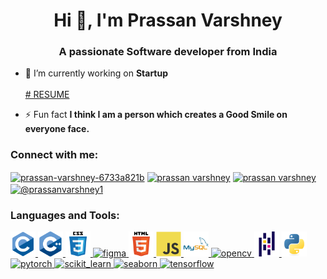 <h1 align="center">Hi 👋, I'm Prassan Varshney</h1>
<h3 align="center">A passionate Software developer from India</h3>
<!-- <img align ="right" alt = "CODING" width ="200" src = "[https://images.search.yahoo.com/images/view;_ylt=Awr98SNjVuVlO2ojtxOJzbkF;_ylu=c2VjA3NyBHNsawNpbWcEb2lkAzMwYmQ0NTlkZGQ1MWIwNmRmMzIzZjJkZDAyM2FjYTIyBGdwb3MDMQRpdANiaW5n?back=https%3A%2F%2Fimages.search.yahoo.com%2Fsearch%2Fimages%3Fp%3Danimated%2Bcoder%2Bgif%26fr%3Dmcafee%26tab%3Dorganic%26ri%3D1&w=800&h=600&imgurl=www.bypeople.com%2Fwp-content%2Fuploads%2F2019%2F03%2Fpeople-at-work.gif&rurl=https%3A%2F%2Flaptrinhx.com%2Fillustrations-animated-icons-patterns-pack-svg-ai-ae-json-gif-png-files-2283678558%2F&size=1264.1KB&p=animated+coder+gif&oid=30bd459ddd51b06df323f2dd023aca22&fr2=&fr=mcafee&tt=Illustrations%2C+Animated+Icons+%26+Patterns+Pack%3A+SVG%2C+Ai%2C+AE%2C+JSON%2C+GIF+%26+PNG+Files+%7C+LaptrinhX&b=0&ni=21&no=1&ts=&tab=organic&sigr=W9EEZtJ5sUNe&sigb=HDnoENpPv4_0&sigi=jjFsi4.WwdQT&sigt=KMigay0Im7Cq&.crumb=vCjC8blPfAj&fr=mcafee"](https://images.search.yahoo.com/images/view;_ylt=Awr98SNjVuVlO2ojvhOJzbkF;_ylu=c2VjA3NyBHNsawNpbWcEb2lkA2JhZjE2N2NjMjRlZmNjNjYwNjRjNzQzMjMwZWZlYjY4BGdwb3MDOARpdANiaW5n?back=https%3A%2F%2Fimages.search.yahoo.com%2Fsearch%2Fimages%3Fp%3Danimated%2Bcoder%2Bgif%26fr%3Dmcafee%26tab%3Dorganic%26ri%3D8&w=800&h=600&imgurl=www.sarvika.com%2Fwp-content%2Fuploads%2F2021%2F03%2FBackend-Developer-Python-GIF-Dribble.gif&rurl=https%3A%2F%2Fgithub.com%2FAymanRabaya20&size=213.0KB&p=animated+coder+gif&oid=baf167cc24efcc66064c743230efeb68&fr2=&fr=mcafee&tt=AymanRabaya20+%28Ayman_Rabaya%29+%C2%B7+GitHub&b=0&ni=21&no=8&ts=&tab=organic&sigr=Km3FbCISZX2x&sigb=ouIksD8ozzVY&sigi=Oa0x3rqYvFHk&sigt=xgkvuNimgpTa&.crumb=vCjC8blPfAj&fr=mcafee) -->

- 🔭 I’m currently working on **Startup**
<br><br><a href="https://drive.google.com/file/d/111OmSeRHIKoM6eJic0KEvyW33peXvOya/view?usp=drive_link"># RESUME</a>

- ⚡ Fun fact **I think I am a person which creates a Good Smile on everyone face.**

<h3 align="left">Connect with me:</h3>
<p align="left">
<a href="https://linkedin.com/in/prassan-varshney-6733a821b" target="blank"><img align="center" src="https://raw.githubusercontent.com/rahuldkjain/github-profile-readme-generator/master/src/images/icons/Social/linked-in-alt.svg" alt="prassan-varshney-6733a821b" height="30" width="40" /></a>
<a href="https://fb.com/prassan varshney" target="blank"><img align="center" src="https://raw.githubusercontent.com/rahuldkjain/github-profile-readme-generator/master/src/images/icons/Social/facebook.svg" alt="prassan varshney" height="30" width="40" /></a>
<a href="https://instagram.com/prassan varshney" target="blank"><img align="center" src="https://raw.githubusercontent.com/rahuldkjain/github-profile-readme-generator/master/src/images/icons/Social/instagram.svg" alt="prassan varshney" height="30" width="40" /></a>
<a href="https://www.hackerrank.com/@prassanvarshney1" target="blank"><img align="center" src="https://raw.githubusercontent.com/rahuldkjain/github-profile-readme-generator/master/src/images/icons/Social/hackerrank.svg" alt="@prassanvarshney1" height="30" width="40" /></a>
</p>

<h3 align="left">Languages and Tools:</h3>
<p align="left"> <a href="https://www.cprogramming.com/" target="_blank" rel="noreferrer"> <img src="https://raw.githubusercontent.com/devicons/devicon/master/icons/c/c-original.svg" alt="c" width="40" height="40"/> </a> <a href="https://www.w3schools.com/cpp/" target="_blank" rel="noreferrer"> <img src="https://raw.githubusercontent.com/devicons/devicon/master/icons/cplusplus/cplusplus-original.svg" alt="cplusplus" width="40" height="40"/> </a> <a href="https://www.w3schools.com/css/" target="_blank" rel="noreferrer"> <img src="https://raw.githubusercontent.com/devicons/devicon/master/icons/css3/css3-original-wordmark.svg" alt="css3" width="40" height="40"/> </a> <a href="https://www.figma.com/" target="_blank" rel="noreferrer"> <img src="https://www.vectorlogo.zone/logos/figma/figma-icon.svg" alt="figma" width="40" height="40"/> </a> <a href="https://www.w3.org/html/" target="_blank" rel="noreferrer"> <img src="https://raw.githubusercontent.com/devicons/devicon/master/icons/html5/html5-original-wordmark.svg" alt="html5" width="40" height="40"/> </a> <a href="https://developer.mozilla.org/en-US/docs/Web/JavaScript" target="_blank" rel="noreferrer"> <img src="https://raw.githubusercontent.com/devicons/devicon/master/icons/javascript/javascript-original.svg" alt="javascript" width="40" height="40"/> </a> <a href="https://www.mysql.com/" target="_blank" rel="noreferrer"> <img src="https://raw.githubusercontent.com/devicons/devicon/master/icons/mysql/mysql-original-wordmark.svg" alt="mysql" width="40" height="40"/> </a> <a href="https://opencv.org/" target="_blank" rel="noreferrer"> <img src="https://www.vectorlogo.zone/logos/opencv/opencv-icon.svg" alt="opencv" width="40" height="40"/> </a> <a href="https://pandas.pydata.org/" target="_blank" rel="noreferrer"> <img src="https://raw.githubusercontent.com/devicons/devicon/2ae2a900d2f041da66e950e4d48052658d850630/icons/pandas/pandas-original.svg" alt="pandas" width="40" height="40"/> </a> <a href="https://www.python.org" target="_blank" rel="noreferrer"> <img src="https://raw.githubusercontent.com/devicons/devicon/master/icons/python/python-original.svg" alt="python" width="40" height="40"/> </a> <a href="https://pytorch.org/" target="_blank" rel="noreferrer"> <img src="https://www.vectorlogo.zone/logos/pytorch/pytorch-icon.svg" alt="pytorch" width="40" height="40"/> </a> <a href="https://scikit-learn.org/" target="_blank" rel="noreferrer"> <img src="https://upload.wikimedia.org/wikipedia/commons/0/05/Scikit_learn_logo_small.svg" alt="scikit_learn" width="40" height="40"/> </a> <a href="https://seaborn.pydata.org/" target="_blank" rel="noreferrer"> <img src="https://seaborn.pydata.org/_images/logo-mark-lightbg.svg" alt="seaborn" width="40" height="40"/> </a> <a href="https://www.tensorflow.org" target="_blank" rel="noreferrer"> <img src="https://www.vectorlogo.zone/logos/tensorflow/tensorflow-icon.svg" alt="tensorflow" width="40" height="40"/> </a> </p>

